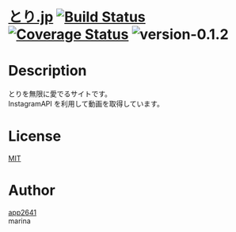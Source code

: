 [とり.jp](http://とり.jp) [![Build Status](https://travis-ci.org/app2641/tori.jp.svg?branch=master)](https://travis-ci.org/app2641/tori.jp) [![Coverage Status](https://coveralls.io/repos/app2641/tori.jp/badge.svg)](https://coveralls.io/r/app2641/tori.jp) ![version-0.1.2](https://img.shields.io/badge/release-v0.1.2-blue.svg)
===

# Description

とりを無限に愛でるサイトです。  
InstagramAPI を利用して動画を取得しています。

# License

[MIT](https://github.com/app2641/tori.jp/blob/master/LICENSE)

# Author

[app2641](https://github.com/app2641)  
marina